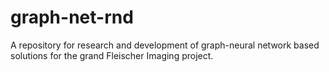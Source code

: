 # graph-net-rnd
A repository for research and development of graph-neural network based solutions for the grand Fleischer Imaging project.
